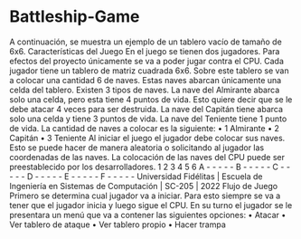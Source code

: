 # Battleship-Game


A continuación, se muestra un ejemplo de un tablero vacío de tamaño de 6x6.
Características del Juego
En el juego se tienen dos jugadores. Para efectos del proyecto únicamente se va a poder jugar
contra el CPU. Cada jugador tiene un tablero de matriz cuadrada 6x6. Sobre este tablero se van a
colocar una cantidad 6 de naves. Estas naves abarcan únicamente una celda del tablero.
Existen 3 tipos de naves. La nave del Almirante abarca solo una celda, pero esta tiene 4 puntos de
vida. Esto quiere decir que se le debe atacar 4 veces para ser destruida. La nave del Capitán tiene
abarca solo una celda y tiene 3 puntos de vida. La nave del Teniente tiene 1 punto de vida. La
cantidad de naves a colocar es la siguiente:
• 1 Almirante
• 2 Capitán
• 3 Teniente
Al iniciar el juego el jugador debe colocar sus naves. Esto se puede hacer de manera aleatoria o
solicitando al jugador las coordenadas de las naves. La colocación de las naves del CPU puede
ser preestablecido por los desarrolladores.
1 2 3 4 5 6
A - - - - -
B - - - - - 
C - - - - -
D - - - - -
E - - - - - 
F - - - - - 
Universidad Fidélitas | Escuela de Ingeniería en Sistemas de Computación | SC-205 | 2022
Flujo de Juego
Primero se determina cual jugador va a iniciar. Para esto siempre se va a tener que el jugador inicia
y luego sigue el CPU. En su turno el jugador se le presentara un menú que va a contener las
siguientes opciones:
• Atacar
• Ver tablero de ataque
• Ver tablero propio
• Hacer trampa
